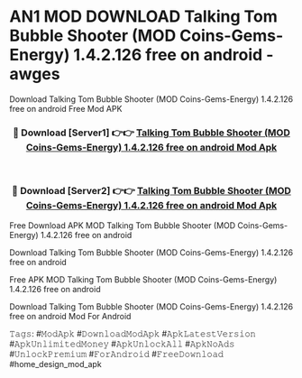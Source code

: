 # AN1 MOD DOWNLOAD Talking Tom Bubble Shooter (MOD Coins-Gems-Energy) 1.4.2.126 free on android - awges
Download Talking Tom Bubble Shooter (MOD Coins-Gems-Energy) 1.4.2.126 free on android Free Mod APK

<div align="center">
<h3>🔴 Download [Server1] 👉👉 <a href="https://apk-comot.site?title=Talking_Tom_Bubble_Shooter_(MOD_Coins-Gems-Energy)_1.4.2.126_free_on_android">Talking Tom Bubble Shooter (MOD Coins-Gems-Energy) 1.4.2.126 free on android Mod Apk</a></h3><br>

<h3>🔴 Download [Server2] 👉👉 <a href="https://apk-comot.site?title=Talking_Tom_Bubble_Shooter_(MOD_Coins-Gems-Energy)_1.4.2.126_free_on_android">Talking Tom Bubble Shooter (MOD Coins-Gems-Energy) 1.4.2.126 free on android Mod Apk</a></h3>
</div>


Free Download APK MOD Talking Tom Bubble Shooter (MOD Coins-Gems-Energy) 1.4.2.126 free on android

Download Talking Tom Bubble Shooter (MOD Coins-Gems-Energy) 1.4.2.126 free on android 

Free APK MOD Talking Tom Bubble Shooter (MOD Coins-Gems-Energy) 1.4.2.126 free on android 

Download Talking Tom Bubble Shooter (MOD Coins-Gems-Energy) 1.4.2.126 free on android Mod For Android

𝚃𝚊𝚐𝚜: #𝙼𝚘𝚍𝙰𝚙𝚔 #𝙳𝚘𝚠𝚗𝚕𝚘𝚊𝚍𝙼𝚘𝚍𝙰𝚙𝚔 #𝙰𝚙𝚔𝙻𝚊𝚝𝚎𝚜𝚝𝚅𝚎𝚛𝚜𝚒𝚘𝚗 #𝙰𝚙𝚔𝚄𝚗𝚕𝚒𝚖𝚒𝚝𝚎𝚍𝙼𝚘𝚗𝚎𝚢 #𝙰𝚙𝚔𝚄𝚗𝚕𝚘𝚌𝚔𝙰𝚕𝚕 #𝙰𝚙𝚔𝙽𝚘𝙰𝚍𝚜 #𝚄𝚗𝚕𝚘𝚌𝚔𝙿𝚛𝚎𝚖𝚒𝚞𝚖 #𝙵𝚘𝚛𝙰𝚗𝚍𝚛𝚘𝚒𝚍 #𝙵𝚛𝚎𝚎𝙳𝚘𝚠𝚗𝚕𝚘𝚊𝚍 #home_design_mod_apk